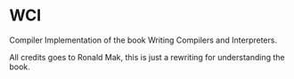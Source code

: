 WCI
===

Compiler Implementation of the book Writing Compilers and Interpreters.

All credits goes to Ronald Mak, this is just a rewriting for understanding the book.
